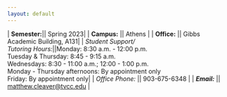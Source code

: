 ```yaml
---
layout: default
---
```

<style>
table {
    border: 1px solid rgb(190, 190, 190);
    padding: 10px;
}
</style>

| **Semester:**|| Spring 2023|
| <strong>Campus:</strong>      || Athens                   |
| **Office:**       || Gibbs Academic Building, A131|
| *Student Support/<br />Tutoring Hours:*||Monday: 8:30 a.m. - 12:00 p.m.<br />Tuesday & Thursday: 8:45 - 9:15 a.m.<br />Wednesdays: 8:30 - 11:00 a.m.; 12:00 - 1:00 p.m.<br />Monday - Thursday afternoons: By appointment only <br />Friday: By appointment only|
| *Office Phone:* || 903-675-6348                      |
| ***Email:***        || matthew.cleaver@tvcc.edu |
